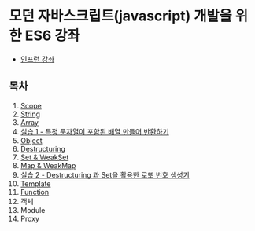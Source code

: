 # 모던 자바스크립트(javascript) 개발을 위한 ES6 강좌
  * [인프런 강좌](https://www.inflearn.com/course/es6-%EA%B0%95%EC%A2%8C-%EC%9E%90%EB%B0%94%EC%8A%A4%ED%81%AC%EB%A6%BD%ED%8A%B8#description)

  ## 목차
  1. [Scope](./1.Scope/Scope.md)
  2. [String](./2.String/String.md)
  3. [Array](./3.Array/Array.md)
  4. [실습 1 - 특정 문자열이 포함된 배열 만들어 반환하기](./4.실습1/example.md)
  5. [Object](./5.Object/Object.md)
  6. [Destructuring](./6.Destructuring/Destructuring.md)
  7. [Set & WeakSet](./7.Set&WeakSet/Set&WeakSet.md)
  8. [Map & WeakMap](./8.Map&WeakMap/Map&WeakMap.md)
  9. [실습 2 - Destructuring 과 Set을 활용한 로또 번호 생성기](./9.실습2/example.md)
  10. [Template](./10.Template/Template.md)
  11. [Function](./11.Function/Function.md)
  12. 객체
  13. Module
  14. Proxy